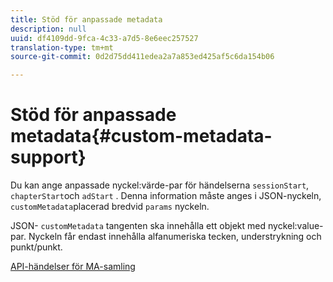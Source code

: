 ```yaml
---
title: Stöd för anpassade metadata
description: null
uuid: df4109dd-9fca-4c33-a7d5-8e6eec257527
translation-type: tm+mt
source-git-commit: 0d2d75dd411edea2a7a853ed425af5c6da154b06

---
```



# Stöd för anpassade metadata{#custom-metadata-support}

Du kan ange anpassade nyckel:värde-par för händelserna `sessionStart`, `chapterStart`och `adStart` . Denna information måste anges i JSON-nyckeln, `customMetadata`placerad bredvid `params` nyckeln.

JSON- `customMetadata` tangenten ska innehålla ett objekt med nyckel:value-par. Nyckeln får endast innehålla alfanumeriska tecken, understrykning och punkt/punkt.

[API-händelser för MA-samling](/help/media-collection-api/mc-api-ref/mc-api-events-req.md)

